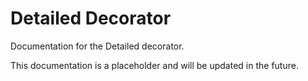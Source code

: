 # Detailed Decorator

Documentation for the Detailed decorator.

This documentation is a placeholder and will be updated in the future.
